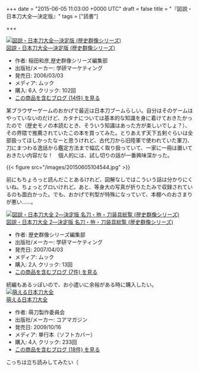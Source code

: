 
+++
date = "2015-06-05 11:03:00 +0000 UTC"
draft = false
title = "『図説・日本刀大全―決定版』"
tags = ["読書"]

+++
<div class="hatena-asin-detail"><a href="http://www.amazon.co.jp/exec/obidos/ASIN/4056040397/bestylesnet-22/"><img src="http://ecx.images-amazon.com/images/I/51F3B7MXDHL._SL160_.jpg" class="hatena-asin-detail-image" alt="図説・日本刀大全―決定版 (歴史群像シリーズ)" title="図説・日本刀大全―決定版 (歴史群像シリーズ)"/></a><div class="hatena-asin-detail-info"><a href="http://www.amazon.co.jp/exec/obidos/ASIN/4056040397/bestylesnet-22/">図説・日本刀大全―決定版 (歴史群像シリーズ)</a><ul><li><span class="hatena-asin-detail-label">作者:</span> 稲田和彦,歴史群像シリーズ編集部</li><li><span class="hatena-asin-detail-label">出版社/メーカー:</span> 学研マーケティング</li><li><span class="hatena-asin-detail-label">発売日:</span> 2006/03/03</li><li><span class="hatena-asin-detail-label">メディア:</span> ムック</li><li><span class="hatena-asin-detail-label">購入</span>: 6人 <span class="hatena-asin-detail-label">クリック</span>: 102回</li><li><a href="http://d.hatena.ne.jp/asin/4056040397/bestylesnet-22" target="_blank">この商品を含むブログ (14件) を見る</a></li></ul></div><div class="hatena-asin-detail-foot"></div></div>某ブラウザーゲームのおかげで最近は日本刀ブームらしい。自分はそのゲームはやっていないのだけど、カタナについては基本的な知識を身に着けておきたかったので（歴史モノの本読むとき、そういう知識はあった方が楽しいでしょ？）、その界隈で推薦されていたこの本を買ってみた。とりあえず天下五剣ぐらいは全部扱ってほしかったなーと思うけれど、古代刀から旧陸軍で使われていた軍刀、刀にまつわる逸話から鑑定方法まで幅広く取り扱っていて、一家に一冊は置いておきたい内容だな！　個人的には、試し切りの話が一番興味深かった。

{{< figure src="/images/20150605104544.jpg"  >}}

前にもちょろっと読んだことあるけれど、図解なしではこういう話は分かりにくいね。ちょっとグロいけれど。あと、等身大の写真が折りたたみで収録されているのも面白かった。でも、おかげで判型が特殊になっていて、本棚へのおさまりが悪い……。<div class="hatena-asin-detail"><a href="http://www.amazon.co.jp/exec/obidos/ASIN/4056045674/bestylesnet-22/"><img src="http://ecx.images-amazon.com/images/I/513mmWHdkZL._SL160_.jpg" class="hatena-asin-detail-image" alt="図説・日本刀大全 2―決定版 名刀・拵・刀装具総覧 (歴史群像シリーズ)" title="図説・日本刀大全 2―決定版 名刀・拵・刀装具総覧 (歴史群像シリーズ)"/></a><div class="hatena-asin-detail-info"><a href="http://www.amazon.co.jp/exec/obidos/ASIN/4056045674/bestylesnet-22/">図説・日本刀大全 2―決定版 名刀・拵・刀装具総覧 (歴史群像シリーズ)</a><ul><li><span class="hatena-asin-detail-label">作者:</span> 歴史群像シリーズ編集部</li><li><span class="hatena-asin-detail-label">出版社/メーカー:</span> 学研マーケティング</li><li><span class="hatena-asin-detail-label">発売日:</span> 2007/04/03</li><li><span class="hatena-asin-detail-label">メディア:</span> ムック</li><li><span class="hatena-asin-detail-label">購入</span>: 2人 <span class="hatena-asin-detail-label">クリック</span>: 13回</li><li><a href="http://d.hatena.ne.jp/asin/4056045674/bestylesnet-22" target="_blank">この商品を含むブログ (7件) を見る</a></li></ul></div><div class="hatena-asin-detail-foot"></div></div>続編もあるッぽいので、お小遣いに余裕がある時に購入したい。<div class="hatena-asin-detail"><a href="http://www.amazon.co.jp/exec/obidos/ASIN/4862526780/bestylesnet-22/"><img src="http://ecx.images-amazon.com/images/I/51iRh%2BEZ2lL._SL160_.jpg" class="hatena-asin-detail-image" alt="萌える日本刀大全" title="萌える日本刀大全"/></a><div class="hatena-asin-detail-info"><a href="http://www.amazon.co.jp/exec/obidos/ASIN/4862526780/bestylesnet-22/">萌える日本刀大全</a><ul><li><span class="hatena-asin-detail-label">作者:</span> 萌刀製作委員会</li><li><span class="hatena-asin-detail-label">出版社/メーカー:</span> コアマガジン</li><li><span class="hatena-asin-detail-label">発売日:</span> 2009/10/16</li><li><span class="hatena-asin-detail-label">メディア:</span> 単行本（ソフトカバー）</li><li><span class="hatena-asin-detail-label">購入</span>: 4人 <span class="hatena-asin-detail-label">クリック</span>: 233回</li><li><a href="http://d.hatena.ne.jp/asin/4862526780/bestylesnet-22" target="_blank">この商品を含むブログ (18件) を見る</a></li></ul></div><div class="hatena-asin-detail-foot"></div></div>こっちは立ち読みしてみたい（


